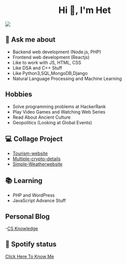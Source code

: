 <h1 align="center">Hi 👋, I'm Het</h1>
<!-- <h3 align="center">Seeking Freshers Role</h3> -->

![](https://komarev.com/ghpvc/?username=Hetprajapati12&label=PROFILE+VIEWS&color=orange)

## 💬 Ask me about
- Backend web development (Node.js, PHP)
- Frontend web development (Reactjs)
- Like to work with JS, HTML, CSS 
- Like DSA and C++ Stuff
- Like Python3,SQL,MongoDB,Django
- Natural Language Processing and Machine Learning

## Hobbies
- Solve programming problems at HackerRank
- Play Video Games and Watching Web Series  
- Read About Ancient Culture
- Geopolitics (Looking at Global Events)

## 💻 Collage Project
- [Tourism-website](https://github.com/Hetprajapati12/tourism-website)
- [Multiple-crypto-details](https://github.com/Hetprajapati12/Multiple-crypto-details)
- [Simple-Weatherwebsite](https://github.com/Hetprajapati12/Simple-Weatherwebsite)

## 📚 Learning
- PHP and WordPress  
- JavaScript Advance Stuff

## Personal Blog
-[CS Knowledge](https://csblogcontent.wordpress.com/)

## 🎵 Spotify status

<a href="https://open.spotify.com/playlist/03QoJCxdJn0XhEK17Yx89j">
Click Here To Know Me 
</a>


